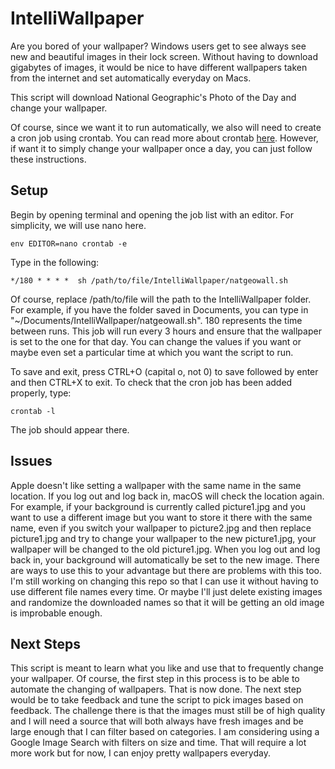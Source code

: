 # IntelliWallpaper
Are you bored of your wallpaper? Windows users get to see always see new and beautiful images in their lock screen. Without having to download gigabytes of images, it would be nice to have different wallpapers taken from the internet and set automatically everyday on Macs. 

This script will download National Geographic's Photo of the Day and change your wallpaper. 

Of course, since we want it to run automatically, we also will need to create a cron job using crontab. You can read more about crontab [here](https://ole.michelsen.dk/blog/schedule-jobs-with-crontab-on-mac-osx.html). However, if want it to simply change your wallpaper once a day, you can just follow these instructions.

## Setup

Begin by opening terminal and opening the job list with an editor. For simplicity, we will use nano here.

`env EDITOR=nano crontab -e`

Type in the following:

`*/180 * * * *  sh /path/to/file/IntelliWallpaper/natgeowall.sh`

Of course, replace /path/to/file will the path to the IntelliWallpaper folder. For example, if you have the folder saved in Documents, you can type in "~/Documents/IntelliWallpaper/natgeowall.sh". 180 represents the time between runs. This job will run every 3 hours and ensure that the wallpaper is set to the one for that day. You can change the values if you want or maybe even set a particular time at which you want the script to run. 

To save and exit, press CTRL+O (capital o, not 0) to save followed by enter and then CTRL+X to exit. To check that the cron job has been added properly, type:

`crontab -l`

The job should appear there.

## Issues
Apple doesn't like setting a wallpaper with the same name in the same location. If you log out and log back in, macOS will check the location again. For example, if your background is currently called picture1.jpg and you want to use a different image but you want to store it there with the same name, even if you switch your wallpaper to picture2.jpg and then replace picture1.jpg and try to change your wallpaper to the new picture1.jpg, your wallpaper will be changed to the old picture1.jpg. When you log out and log back in, your background will automatically be set to the new image. There are ways to use this to your advantage but there are problems with this too. I'm still working on changing this repo so that I can use it without having to use different file names every time. Or maybe I'll just delete existing images and randomize the downloaded names so that it will be getting an old image is improbable enough.

## Next Steps
This script is meant to learn what you like and use that to frequently change your wallpaper. Of course, the first step in this process is to be able to automate the changing of wallpapers. That is now done. The next step would be to take feedback and tune the script to pick images based on feedback. The challenge there is that the images must still be of high quality and I will need a source that will both always have fresh images and be large enough that I can filter based on categories. I am considering using a Google Image Search with filters on size and time. That will require a lot more work but for now, I can enjoy pretty wallpapers everyday.
